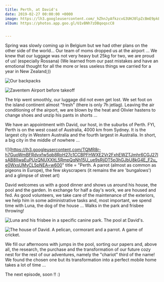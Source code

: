 ```yaml
---
title: Perth, at David's
date: 2019-02-27 00:00:00 +0000
image: https://lh3.googleusercontent.com/_hZhnJyAfkzcvG3UHJ0lpZcBmE9pkEGijrljB7urbjSlkys31sR7Rx7bvBDKzYYHS0_jp3yIy3VHxmGZNtVorymb938Lsx8Wuetj9ZuOwynnnB_P8nh2LAmreMk4gwAzQb5nMyfzm_c=w600
album: https://photos.app.goo.gl/U1vBNh7zDBqoqscC8


---
```


Spring was slowly coming up in Belgium but we had other plans on the other side of the world... Our team of moms dropped us at the airport ... We knew that our luggage was not very heavy but 25kg for two, we are proud of us! (especially Rossana) (We learned from our past mistakes and have an emotional thought for all the more or less useless things we carried for a year in New Zealand;))

![](https://lh3.googleusercontent.com/mSjyLnlHgrPNow7P1delEbL7FpS3NM3NRJPmmFRbOU1SseqgHwMgvhhxn8NyLEI2LsMkwGTIYH9UIlKYQYPupdWQGI_xG0PwWpHPc5DZYvl3Dcj5BzHHmfwC6SLGO-f39iRob10qeig=w600 "Our backpacks")

![](https://lh3.googleusercontent.com/CviGuJgF0iOBqqat7PLQobYNmhQ3nWwgUWD6DxbgAlHTp0FxgHqhTgc5ZaWsOdDzJhyobBeBGyI9O30gbJMTqoK9LqCoyWRCRprfav41VjBraHNsDR3U-yEpiajIsFExQ9LDU1W7VEE=w600 "Zaventem Airport before takeoff")

The trip went smoothly, our luggage did not even get lost. We set foot on the island continent almost "fresh" (there is only 7h jetlag). Leaving the air conditioning of the airport, we are blown by the heat and Olivier hastens to change shoes and unzip his pants in shorts ...

We have an appointment with David, our host, in the suburbs of Perth. FYI, Perth is on the west coast of Australia, 4000 km from Sydney. It is the largest city in Western Australia and the fourth largest in Australia. In short, a big city in the middle of nowhere ...

![](https://lh3.googleusercontent.com/TQMR8r-h7GuoWmBFRdvxfw5qb8RoH27c1CCBPFHWXE2Vr2FxhEWZTJmhr6CGJ27lsAB8IIwaEuPUzQNUXXltL5RmpQqNh15U_ue9sRjjDT5p3hGJbU8kG4E_F2u_e0WxsUMvCL5pNEA=w600" title = "Perth. A parrot (almost as common as pigeons in Europe), the few skyscrapers (it remains the are 'bungalows') and a glimpse of street art)

David welcomes us with a good dinner and shows us around his house, the pool and the garden. In exchange for half a day's work, we are housed and fed. As good volunteers, we take care of the maintenance of the exteriors, we help him in some administrative tasks and, most important, we spend time with Luna, the dog of the house ... Walks in the park and frisbee throwing!

![](https://lh3.googleusercontent.com/noPidxhrCi-68Ef7oupacBqV9KKeCNYAA31y53eDv9r6faEd5imsKlG6uPGxrUrvn-ZheM3xuAA9vFvPHYA5EjgCjez6r98tpbaKoTJaIy_xdfbaVZqf1c8czTACJeIzPkRl_sFSqmk=w600 "Luna and his frisbee in a specific canine park. The pool at David's.")

![](https://lh3.googleusercontent.com/fy2m9vZovLIMFto88fXGelqAJ0H8-IUw39GAMN8ry5m_DAwr8VCsUBwTAmMnZOxou4Ey10vxeanq291UyUq3u7NbPreBqab97OSiPcijMhv4V3HS0uhZtgMhS3za91XIgGXhS7-f5CU=w600 "The house of David. A pelican, cormorant and a parrot. A game of cricket.")

We fill our afternoons with jumps in the pool, sorting our papers and, above all, the research, the purchase and the transformation of our future cozy nest for the rest of our adventures, namely the "chariot" third of the name! We found the chosen one but its transformation into a perfect mobile home takes a lot of time ...

The next episode, soon !! :)

